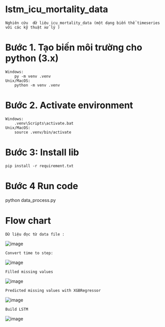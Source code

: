 # lstm_icu_mortality_data
	Nghiên cứu  dữ liệu icu_mortality_data (một dạng biến thể timeseries với các kỹ thuật xử lý )
# Bước 1. Tạo biến môi trường cho python (3.x)
	Windows:
		py -m venv .venv
	Unix/MacOS:
		python -m venv .venv
# Bước 2. Activate  environment
	Windows:
		.venv\Scripts\activate.bat
	Unix/MacOS:
		source .venv/bin/activate
# Bước 3: Install lib 
	pip install -r requirement.txt
# Bước 4 Run code 
python data_process.py

# Flow chart 
	Dữ liệu đọc từ data file :

![image](https://github.com/user-attachments/assets/6d307d2b-63a1-4747-8100-e0d9997964ed)

	Convert time to step:
![image](https://github.com/user-attachments/assets/211e573f-5ef5-47ba-8592-d321c2cdcfc0)

	Filled missing values 
 ![image](https://github.com/user-attachments/assets/b063be32-cc67-4cde-ae91-85646a2cc773)

 	Predicted missing values with XGBRegressor
![image](https://github.com/user-attachments/assets/50abe892-21a4-426f-84ec-aca89d432608)
	
 	Build LSTM 
 
 ![image](https://github.com/user-attachments/assets/a6869bd1-3dbc-435e-8566-a69b36870528)
